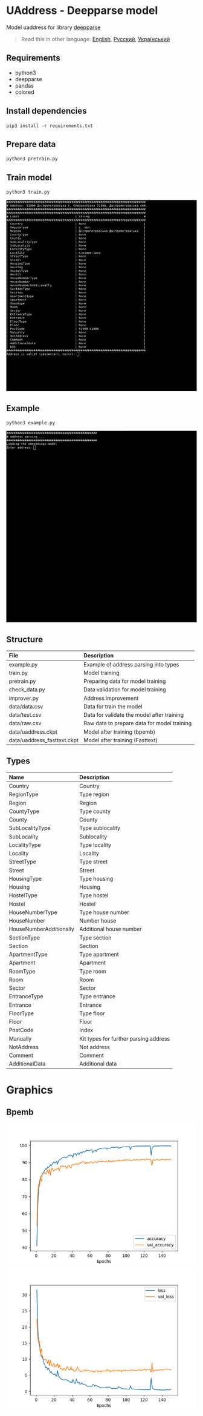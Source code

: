 # UAddress - Deepparse model

Model uaddress for library [deepparse](https://github.com/GRAAL-Research/deepparse)

> Read this in other language: [English](README.en.md), [Русский](README.md), [Український](README.ua.md)

## Requirements
* python3
* deepparse
* pandas
* colored

## Install dependencies
```shell
pip3 install -r requirements.txt
```

## Prepare data
```shell
python3 pretrain.py
```

## Train model
```shell
python3 train.py
```

![train](https://github.com/RapidappsIT/uaddress_deepparse/blob/master/doc/train.gif?raw=true)

## Example
```shell
python3 example.py
```

![example](https://github.com/RapidappsIT/uaddress_deepparse/blob/master/doc/example.gif?raw=true)

## Structure
| File                          | Description                                               |
| :-------------                | :-------------                                            |
| example.py                    | Example of address parsing into types                     |
| train.py                      | Model training                                            |
| pretrain.py                   | Preparing data for model training                         |
| check_data.py                 | Data validation for model training                        |
| improver.py                   | Address improvement                                       |
| data/data.csv                 | Data for train the model                                  |
| data/test.csv                 | Data for validate the model after training                |
| data/raw.csv                  | Raw data to prepare data for model training               |
| data/uaddress.ckpt            | Model after training (bpemb)                              |
| data/uaddress_fasttext.ckpt   | Model after training (Fasttext)                           |

## Types
| Name                      | Description                                   |
| :-------------            | :-------------                                |
| Country                   | Country                                       |
| RegionType                | Type region                                   |
| Region                    | Region                                        |
| CountyType                | Type county                                   |
| County                    | County                                        |
| SubLocalityType           | Type sublocality                              |
| SubLocality               | Sublocality                                   |
| LocalityType              | Type locality                                 |
| Locality                  | Locality                                      |
| StreetType                | Type street                                   |
| Street                    | Street                                        |
| HousingType               | Type housing                                  |
| Housing                   | Housing                                       |
| HostelType                | Type hostel                                   |
| Hostel                    | Hostel                                        |
| HouseNumberType           | Type house number                             |
| HouseNumber               | Number house                                  |
| HouseNumberAdditionally   | Additional house number                       |
| SectionType               | Type section                                  |
| Section                   | Section                                       |
| ApartmentType             | Type apartment                                |
| Apartment                 | Apartment                                     |
| RoomType                  | Type room                                     |
| Room                      | Room                                          |
| Sector                    | Sector                                        |
| EntranceType              | Type entrance                                 |
| Entrance                  | Entrance                                      |
| FloorType                 | Type floor                                    |
| Floor                     | Floor                                         |
| PostCode                  | Index                                         |
| Manually                  | Kit types for further parsing address         |
| NotAddress                | Not address                                   |
| Comment                   | Comment                                       |
| AdditionalData            | Additional data                               |

# Graphics
## Bpemb
![accuracy](https://github.com/RapidappsIT/uaddress_deepparse/blob/master/doc/accuracy.png)
![loss](https://github.com/RapidappsIT/uaddress_deepparse/blob/master/doc/loss.png)